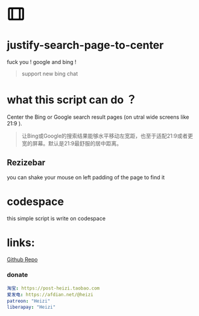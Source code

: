 ![material-icon-width-wide](logo.png)
# justify-search-page-to-center
fuck you ! google and bing !
> support new bing chat

# what this script can do ？
Center the Bing or Google search result pages (on utral wide screens like 21:9 ).
> 让Bing或Google的搜索结果能够水平移动左宽距，也至于适配21:9或者更宽的屏幕。默认是21:9最舒服的居中距离。

## Rezizebar
you can shake your mouse on left padding of the page to find it
# codespace
this simple script is write on codespace

# links:
[Github Repo](https://github.com/ElisaMin/justify-search-page-to-center)

### donate
```yml
淘宝: https://post-heizi.taobao.com
爱发电: https://afdian.net/@heizi
patreon: "Heizi"
liberapay: "Heizi"
```
